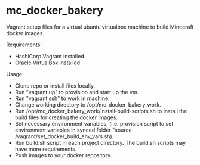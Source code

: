 # mc_docker_bakery
Vagrant setup files for a virtual ubuntu virtualbox machine to build Minecraft docker images.

Requirements: 
- HashiCorp Vagrant installed. 
- Oracle VirtualBox installed.

Usage:
- Clone repo or install files locally.
- Run "vagrant up" to provision and start up the vm.
- Run "vagrant ssh" to work in machine.
- Change working directory to /opt/mc_docker_bakery_work.
- Run /opt/mc_docker_bakery_work/install-build-scripts.sh 
  to install the build files for creating the docker images.
- Set necessary environment variables, (i.e. provision script 
  to set environment variables in synced folder 
  "source /vagrant/set_docker_build_env_vars.sh).
- Run build.sh script in each project directory. The build.sh 
  scripts may have more requirements.
- Push images to your docker repository.
